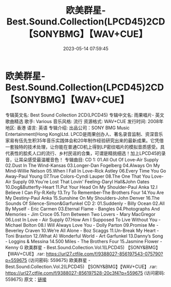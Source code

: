 ﻿---
title: 欧美群星-Best.Sound.Collection(LPCD45)2CD【SONYBMG】【WAV+CUE】
date: 2023-05-14 07:59:45
categories: 外语音乐
tags: 外语音乐
---
# 欧美群星-Best.Sound.Collection(LPCD45)2CD【SONYBMG】【WAV+CUE】

专辑英文名: Best Sound Collection
2CD(LPCD45)
专辑中文名: 雨果唱片- 英文歌曲精选
歌手: Various
音乐风格: 流行
资源格式: WAV+CUE
发行时间: 2008年
地区: 香港
语言: 英语
专辑介绍:
出品公司：SONY BMG Music Entertainment(Hong Kong)Ltd.
LPCD是雨果创办人、著名录音监制、资深音乐家易有伍先生积35年音乐实践体会和20年制作经验研究出来的最新成果。它凭借一套独特的技术处理，让你能在普通CD机上得到LP密纹唱片的模拟音质感受。具代表性的脍炙人口的流行、乡村民谣的合集，可谓是精挑细选！加上LPCD45的录音，让耳朵感受最温暖音色！
专辑曲目:
CD 1:
01.All Out Of Love-Air Supply
02.Dust In The Wind-Kansas
03.Longer-Dan Fogelberg
04.Always On My Mind-Willie Nelson
05.When I Fall In Love-Rick Astley
06.Every Time You Go Away-Paul Young
07.True Colors-Cyndi Lauper
08.The One That You Love-Air Supply
09.You're Lost That Lovin' Feeling-Daryl Hall&John Oates
10.Dog&Butterfly-Heart
11.Put Your Head On My Shoulder-Paul Anka
12.I Believe I Can Fly-R.Kelly
13.Try To Remember-The Brothers Four
14.You Are My Destiny-Paul Anka
15.Sunshine On My Shoulders-John Denver
16.The Sounds Of Silence-Simon&Garfunkel
CD 2:
01.Suddenly - Billy Ocean
02.All By Myself - Eric Carmen
03.Eternal Flame - Bangles
04.Photographs And Memories - Jim Croce
05.Torn Between Two Lovers - Mary MacGregor
06.Lost In Love - Air Supply
07.How Am I Supposed To Live Without You - Michael Bolton
08.I Will Always Love You - Dolly Parton
09.Promise Me - Beverley Craven
10.We’re All Alone - Boz Scaggs
11.Un-Break My Heart - Toni Braxton
12.(What A) Wonderful World - Art Garfunkel
13.Danny’s Song - Loggins & Messina
14.500 Miles - The Brothers Four
15.Jasmine Flower - Kenny G
欧美群星 - Best.Sound.Collection.Vol.1(LPCD45)
【SONY&BMG】【WAV+CUE】.rar: https://url27.ctfile.com/f/9388027-856197543-075790?p=559675
(访问密码: 559675)
欧美群星 - Best.Sound.Collection.Vol.2(LPCD45)
【SONY&BMG】【WAV+CUE】.rar: https://url27.ctfile.com/f/9388027-856197528-20c3f4?p=559675
(访问密码: 559675)
原文：[链接](https://blog.sina.com.cn/s/blog_1647c7e76010311va.html)
